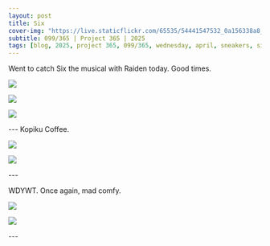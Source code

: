 ```yaml
---
layout: post
title: Six
cover-img: "https://live.staticflickr.com/65535/54441547532_0a156338a8_h.jpg"
subtitle: 099/365 | Project 365 | 2025
tags: [blog, 2025, project 365, 099/365, wednesday, april, sneakers, six, eats]
---
```

<style>
  .intro-header.big-img {
    background-position:center; 
  }
</style>
Went to catch Six the musical with Raiden today. Good times.
<p class="post-img-wrap">
  <img src="https://live.staticflickr.com/65535/54441547532_0a156338a8_h.jpg">
</p>
<p class="post-img-wrap">
  <img src="https://live.staticflickr.com/65535/54442593754_458d7f7e51_h.jpg">
</p>
<p class="post-img-wrap">
  <img src="https://live.staticflickr.com/65535/54442406481_6dca2ca250_h.jpg">
</p>
---
Kopiku Coffee.
<p class="post-img-wrap">
  <img src="https://live.staticflickr.com/65535/54442406646_91d9724905_h.jpg">
</p>
<p class="post-img-wrap">
  <img src="https://live.staticflickr.com/65535/54442406656_e4e09ef53a_h.jpg">
</p>
---

WDYWT. Once again, mad comfy.
<p class="post-img-wrap">
  <img src="https://live.staticflickr.com/65535/54442773775_2908566a3e_h.jpg">
</p>
<p class="post-img-wrap">
  <img src="https://live.staticflickr.com/65535/54442651533_1750866a21_h.jpg">
</p>
---
